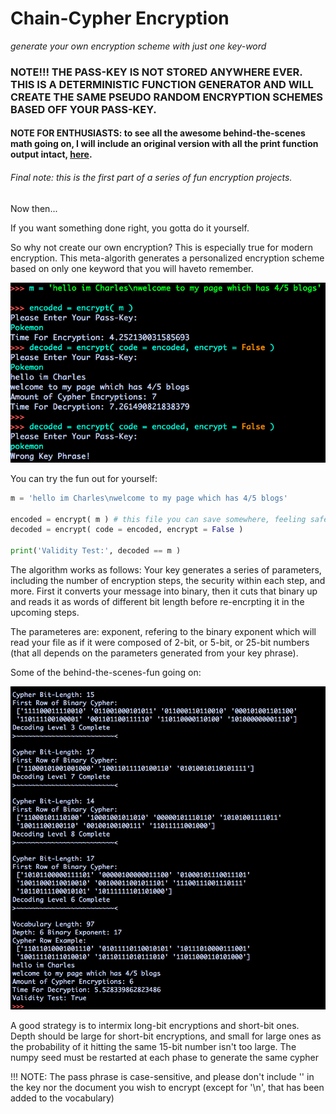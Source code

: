 # Chain-Cypher Encryption

*generate your own encryption scheme with just one key-word*


### **NOTE!!!** THE PASS-KEY IS NOT STORED ANYWHERE EVER. THIS IS A DETERMINISTIC FUNCTION GENERATOR AND WILL CREATE THE SAME PSEUDO RANDOM ENCRYPTION SCHEMES BASED OFF YOUR PASS-KEY.

#### **NOTE** FOR ENTHUSIASTS: to see all the awesome behind-the-scenes math going on, I will include an original version with all the print function output intact, [here](https://github.com/ConsciousMachines/Cypher-Generator/blob/master/encryptor_enthusiasts.py).

###### Final note: this is the first part of a series of fun encryption projects. 

Now then...

If you want something done right, you gotta do it yourself.

So why not create our own encryption? This is especially true for modern encryption.
This meta-algorith generates a personalized encryption scheme based on
only one keyword that you will haveto remember.

![Alt text](https://github.com/ConsciousMachines/Cypher-Generator/blob/master/example.png )

You can try the fun out for yourself:

~~~python
m = 'hello im Charles\nwelcome to my page which has 4/5 blogs'

encoded = encrypt( m ) # this file you can save somewhere, feeling safe
decoded = encrypt( code = encoded, encrypt = False )

print('Validity Test:', decoded == m )
~~~

The algorithm works as follows: Your key generates a series of parameters,
including the number of encryption steps, the security within each step,
and more. First it converts your message into binary, then it cuts that binary
up and reads it as words of different bit length before re-encrpting it
in the upcoming steps.

The parameteres are: exponent, refering to the binary exponent which will read
your file as if it were composed of 2-bit, or 5-bit, or 25-bit numbers (that
all depends on the parameters generated from your key phrase).

Some of the behind-the-scenes-fun going on:

![Alt text](https://github.com/ConsciousMachines/Cypher-Generator/blob/master/cypher_math.png)

A good strategy is to intermix long-bit encryptions and short-bit ones.
Depth should be large for short-bit encryptions, and small for large ones
as the probability of it hitting the same 15-bit number isn't too large.
The numpy seed must be restarted at each phase to generate the same cypher


!!! NOTE: The pass phrase is case-sensitive, and please don't include '\' in
the key nor the document you wish to encrypt (except for '\n', that has been
added to the vocabulary)
